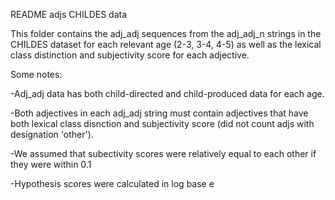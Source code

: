 README adjs CHILDES data

This folder contains the adj_adj sequences from the adj_adj_n strings in the CHILDES dataset for each relevant age (2-3, 3-4, 4-5) as well as the lexical class distinction and subjectivity score for each adjective.

Some notes:

-Adj_adj data has both child-directed and child-produced data for each age.

-Both adjectives in each adj_adj string must contain adjectives that have both lexical class disnction and subjectivity score (did not count adjs with designation 'other').

-We assumed that subectivity scores were relatively equal to each other if they were within 0.1 

-Hypothesis scores were calculated in log base e